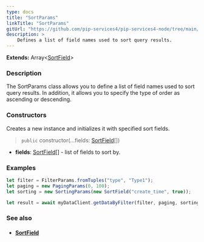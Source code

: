```yaml
---
type: docs
title: "SortParams"
linkTitle: "SortParams"
gitUrl: "https://github.com/pip-services4/pip-services4-node/tree/main/pip-services4-commons-node"
description: > 
    Defines a list of field names used to sort query results.
---
```


**Extends:** Array\<[SortField](../sort_field)\>

### Description

The SortParams class allows you to define a list of field names used to sort query results. In addition, it allows you to specify the type of order as ascending or descending.

### Constructors
Creates a new instance and initializes it with specified sort fields.

> `public` constructor(...fields: [SortField](../sort_field)[])

- **fields**: [SortField](../sort_field)[] - list of fields to sort by.


### Examples
```typescript
let filter = FilterParams.fromTuples("type", "Type1");
let paging = new PagingParams(0, 100);
let sorting = new SortingParams(new SortField("create_time", true));

let result = await myDataClient.getDataByFilter(filter, paging, sorting);

```

### See also
- #### [SortField](../sort_field)
